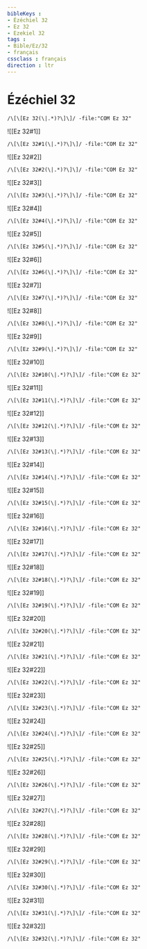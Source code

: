 ```yaml
---
bibleKeys : 
- Ézéchiel 32
- Ez 32
- Ezekiel 32
tags : 
- Bible/Ez/32
- français
cssclass : français
direction : ltr
---
```


# Ézéchiel 32

```query
/\[\[Ez 32(\|.*)?\]\]/ -file:"COM Ez 32"
```



![[Ez 32#1]]

```query
/\[\[Ez 32#1(\|.*)?\]\]/ -file:"COM Ez 32"
```

![[Ez 32#2]]

```query
/\[\[Ez 32#2(\|.*)?\]\]/ -file:"COM Ez 32"
```

![[Ez 32#3]]

```query
/\[\[Ez 32#3(\|.*)?\]\]/ -file:"COM Ez 32"
```

![[Ez 32#4]]

```query
/\[\[Ez 32#4(\|.*)?\]\]/ -file:"COM Ez 32"
```

![[Ez 32#5]]

```query
/\[\[Ez 32#5(\|.*)?\]\]/ -file:"COM Ez 32"
```

![[Ez 32#6]]

```query
/\[\[Ez 32#6(\|.*)?\]\]/ -file:"COM Ez 32"
```

![[Ez 32#7]]

```query
/\[\[Ez 32#7(\|.*)?\]\]/ -file:"COM Ez 32"
```

![[Ez 32#8]]

```query
/\[\[Ez 32#8(\|.*)?\]\]/ -file:"COM Ez 32"
```

![[Ez 32#9]]

```query
/\[\[Ez 32#9(\|.*)?\]\]/ -file:"COM Ez 32"
```

![[Ez 32#10]]

```query
/\[\[Ez 32#10(\|.*)?\]\]/ -file:"COM Ez 32"
```

![[Ez 32#11]]

```query
/\[\[Ez 32#11(\|.*)?\]\]/ -file:"COM Ez 32"
```

![[Ez 32#12]]

```query
/\[\[Ez 32#12(\|.*)?\]\]/ -file:"COM Ez 32"
```

![[Ez 32#13]]

```query
/\[\[Ez 32#13(\|.*)?\]\]/ -file:"COM Ez 32"
```

![[Ez 32#14]]

```query
/\[\[Ez 32#14(\|.*)?\]\]/ -file:"COM Ez 32"
```

![[Ez 32#15]]

```query
/\[\[Ez 32#15(\|.*)?\]\]/ -file:"COM Ez 32"
```

![[Ez 32#16]]

```query
/\[\[Ez 32#16(\|.*)?\]\]/ -file:"COM Ez 32"
```

![[Ez 32#17]]

```query
/\[\[Ez 32#17(\|.*)?\]\]/ -file:"COM Ez 32"
```

![[Ez 32#18]]

```query
/\[\[Ez 32#18(\|.*)?\]\]/ -file:"COM Ez 32"
```

![[Ez 32#19]]

```query
/\[\[Ez 32#19(\|.*)?\]\]/ -file:"COM Ez 32"
```

![[Ez 32#20]]

```query
/\[\[Ez 32#20(\|.*)?\]\]/ -file:"COM Ez 32"
```

![[Ez 32#21]]

```query
/\[\[Ez 32#21(\|.*)?\]\]/ -file:"COM Ez 32"
```

![[Ez 32#22]]

```query
/\[\[Ez 32#22(\|.*)?\]\]/ -file:"COM Ez 32"
```

![[Ez 32#23]]

```query
/\[\[Ez 32#23(\|.*)?\]\]/ -file:"COM Ez 32"
```

![[Ez 32#24]]

```query
/\[\[Ez 32#24(\|.*)?\]\]/ -file:"COM Ez 32"
```

![[Ez 32#25]]

```query
/\[\[Ez 32#25(\|.*)?\]\]/ -file:"COM Ez 32"
```

![[Ez 32#26]]

```query
/\[\[Ez 32#26(\|.*)?\]\]/ -file:"COM Ez 32"
```

![[Ez 32#27]]

```query
/\[\[Ez 32#27(\|.*)?\]\]/ -file:"COM Ez 32"
```

![[Ez 32#28]]

```query
/\[\[Ez 32#28(\|.*)?\]\]/ -file:"COM Ez 32"
```

![[Ez 32#29]]

```query
/\[\[Ez 32#29(\|.*)?\]\]/ -file:"COM Ez 32"
```

![[Ez 32#30]]

```query
/\[\[Ez 32#30(\|.*)?\]\]/ -file:"COM Ez 32"
```

![[Ez 32#31]]

```query
/\[\[Ez 32#31(\|.*)?\]\]/ -file:"COM Ez 32"
```

![[Ez 32#32]]

```query
/\[\[Ez 32#32(\|.*)?\]\]/ -file:"COM Ez 32"
```

